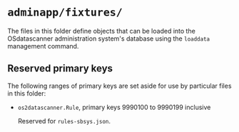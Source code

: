 # `adminapp/fixtures/`

The files in this folder define objects that can be loaded into the
OSdatascanner administration system's database using the `loaddata`
management command.

## Reserved primary keys

The following ranges of primary keys are set aside for use by particular files
in this folder:

* `os2datascanner.Rule`, primary keys 9990100 to 9990199 inclusive

  Reserved for `rules-sbsys.json`.
